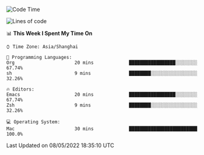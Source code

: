 <!--START_SECTION:waka-->
![Code Time](http://img.shields.io/badge/Code%20Time-0-blue)

![Lines of code](https://img.shields.io/badge/From%20Hello%20World%20I%27ve%20Written-22%20Thousand%20lines%20of%20code-blue)

📊 **This Week I Spent My Time On** 

```text
⌚︎ Time Zone: Asia/Shanghai

💬 Programming Languages: 
Org                      20 mins             █████████████████░░░░░░░░   67.74% 
sh                       9 mins              ████████░░░░░░░░░░░░░░░░░   32.26%

🔥 Editors: 
Emacs                    20 mins             █████████████████░░░░░░░░   67.74% 
Zsh                      9 mins              ████████░░░░░░░░░░░░░░░░░   32.26%

💻 Operating System: 
Mac                      30 mins             █████████████████████████   100.0%

```


 Last Updated on 08/05/2022 18:35:10 UTC
<!--END_SECTION:waka-->
